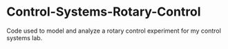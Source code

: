 # Control-Systems-Rotary-Control
Code used to model and analyze a rotary control experiment for my control systems lab.
